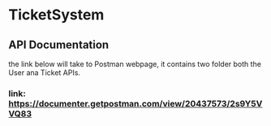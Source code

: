 # TicketSystem













## API Documentation
the link below will take to Postman webpage, it contains two folder both the User ana Ticket APIs.
### link: https://documenter.getpostman.com/view/20437573/2s9Y5VVQ83
